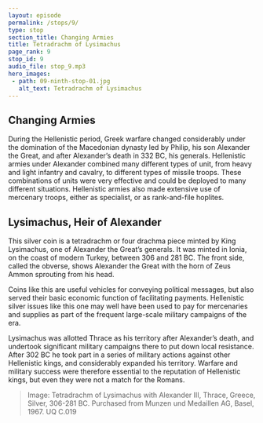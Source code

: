 ```yaml
---
layout: episode
permalink: /stops/9/
type: stop
section_title: Changing Armies 
title: Tetradrachm of Lysimachus 
page_rank: 9
stop_id: 9
audio_file: stop_9.mp3
hero_images:
 - path: 09-ninth-stop-01.jpg
   alt_text: Tetradrachm of Lysimachus 
---
```


## Changing Armies 
During the Hellenistic period, Greek warfare changed considerably under the domination of the Macedonian dynasty led by Philip, his son Alexander the Great, and after Alexander’s death in 332 BC, his generals. Hellenistic armies under Alexander combined many different types of unit, from heavy and light infantry and cavalry, to different types of missile troops. These combinations of units were very effective and could be deployed to many different situations. Hellenistic armies also made extensive use of mercenary troops, either as specialist, or as rank-and-file hoplites. 

## Lysimachus, Heir of Alexander
This silver coin is a tetradrachm or four drachma piece minted by King Lysimachus, one of Alexander the Great’s generals. It was minted in Ionia, on the coast of modern Turkey, between 306 and 281 BC. The front side, called the obverse, shows Alexander the Great with the horn of Zeus Ammon sprouting from his head. 

Coins like this are useful vehicles for conveying political messages, but also served their basic economic function of facilitating payments. Hellenistic silver issues like this one may well have been used to pay for mercenaries and supplies as part of the frequent large-scale military campaigns of the era. 

Lysimachus was allotted Thrace as his territory after Alexander’s death, and undertook significant military campaigns there to put down local resistance. After 302 BC he took part in a series of military actions against other Hellenistic kings, and considerably expanded his territory. Warfare and military success were therefore essential to the reputation of Hellenistic kings, but even they were not a match for the Romans.  

> Image: Tetradrachm of Lysimachus with Alexander III,  Thrace, Greece, Silver, 306-281 BC. Purchased from Munzen und Medaillen AG, Basel, 1967. UQ C.019 
